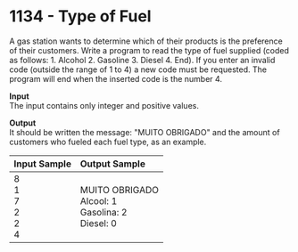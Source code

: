# 1134 - Type of Fuel

A gas station wants to determine which of their products is the preference of their customers. Write a program to read the type of fuel supplied (coded as follows: 1. Alcohol 2. Gasoline 3. Diesel 4. End). If you enter an invalid code (outside the range of 1 to 4) a new code must be requested. The program will end when the inserted code is the number 4.

**Input**<br>
The input contains only integer and positive values.

**Output**<br>
It should be written the message: "MUITO OBRIGADO" and the amount of customers who fueled each fuel type, as an example.

| Input Sample	                       | Output Sample                                                 |
|:-------------------------------------|:--------------------------------------------------------------|
| 8 <br> 1 <br> 7 <br> 2 <br> 2 <br> 4 | MUITO OBRIGADO <br> Alcool: 1 <br> Gasolina: 2 <br> Diesel: 0 |